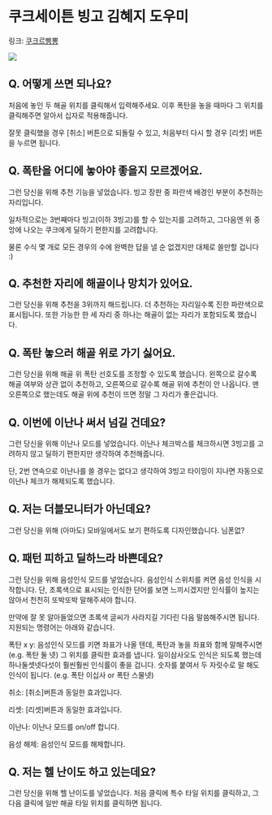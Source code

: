 # 쿠크세이튼 빙고 김혜지 도우미

링크: [쿠크르삥뽕](https://ialy1595.me/kouku/)

![](https://raw.githubusercontent.com/ialy1595/kouku-saton-bingo/master/screenshot/screenshot.jpg)

## Q. 어떻게 쓰면 되나요?

처음에 놓인 두 해골 위치를 클릭해서 입력해주세요. 이후 폭탄을 놓을 때마다 그 위치를 클릭해주면 알아서 십자로 적용해줍니다.

잘못 클릭했을 경우 [취소] 버튼으로 되돌릴 수 있고, 처음부터 다시 할 경우 [리셋] 버튼을 누르면 됩니다.


## Q. 폭탄을 어디에 놓아야 좋을지 모르겠어요.

그런 당신을 위해 추천 기능을 넣었습니다. 빙고 장판 중 파란색 배경인 부분이 추천하는 자리입니다.

일차적으로는 3번째마다 빙고(이하 3빙고)를 할 수 있는지를 고려하고, 그다음엔 위 중앙에 나오는 쿠크에게 딜하기 편한지를 고려합니다.

물론 수식 몇 개로 모든 경우의 수에 완벽한 답을 낼 순 없겠지만 대체로 쓸만할 겁니다 :)


## Q. 추천한 자리에 해골이나 망치가 있어요.

그런 당신을 위해 추천을 3위까지 해드립니다. 더 추천하는 자리일수록 진한 파란색으로 표시됩니다. 또한 가능한 한 세 자리 중 하나는 해골이 없는 자리가 포함되도록 했습니다.

## Q. 폭탄 놓으러 해골 위로 가기 싫어요.
그런 당신을 위해 해골 위 폭탄 선호도를 조정할 수 있도록 했습니다. 왼쪽으로 갈수록 해골 여부와 상관 없이 추천하고, 오른쪽으로 갈수록 해골 위에 추천이 안 나옵니다. 맨 오른쪽으로 했는데도 해골 위에 추천이 뜨면 정말 그 자리가 좋은겁니다.


## Q. 이번에 이난나 써서 넘길 건데요?

그런 당신을 위해 이난나 모드를 넣었습니다. 이난나 체크박스를 체크하시면 3빙고를 고려하지 않고 딜하기 편한지만 생각하여 추천해줍니다.

단, 2번 연속으로 이난나를 쓸 경우는 없다고 생각하여 3빙고 타이밍이 지나면 자동으로 이난나 체크가 해제되도록 했습니다.


## Q. 저는 더블모니터가 아닌데요?

그런 당신을 위해 (아마도) 모바일에서도 보기 편하도록 디자인했습니다. 님폰없?


## Q. 패턴 피하고 딜하느라 바쁜데요?

그런 당신을 위해 음성인식 모드를 넣었습니다. 음성인식 스위치를 켜면 음성 인식을 시작합니다. 단, 초록색으로 표시되는 인식한 단어를 보면 느끼시겠지만 인식률이 높지는 않아서 천천히 또박또박 말해주셔야 합니다.

만약에 잘 못 알아들었으면 초록색 글씨가 사라지길 기다린 다음 말씀해주시면 됩니다. 지원되는 명령어는 아래와 같습니다.

폭탄 x y: 음성인식 모드를 키면 좌표가 나올 텐데, 폭탄과 놓을 좌표와 함께 말해주시면(e.g. 폭탄 둘 넷) 그 위치를 클릭한 효과를 냅니다. 일이삼사오도 인식은 되도록 했는데 하나둘셋넷다섯이 훨씬훨씬 인식률이 좋을 겁니다. 숫자를 붙여서 두 자릿수로 말 해도 인식이 됩니다. (e.g. 폭탄 이십사 or 폭탄 스물넷)

취소: [취소]버튼과 동일한 효과입니다.

리셋: [리셋]버튼과 동일한 효과입니다.

이난나: 이난나 모드를 on/off 합니다.

음성 해제: 음성인식 모드를 해제합니다.


## Q. 저는 헬 난이도 하고 있는데요?

그런 당신을 위해 헬 난이도를 넣었습니다. 처음 클릭에 특수 타일 위치를 클릭하고, 그 다음 클릭에 일반 해골 타일 위치를 클릭하면 됩니다.
